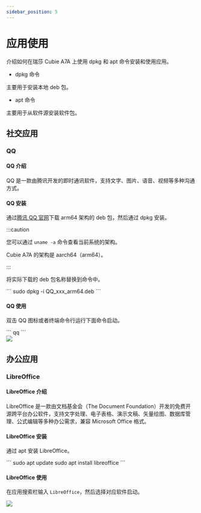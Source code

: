 ```yaml
---
sidebar_position: 5
---
```


# 应用使用

介绍如何在瑞莎 Cubie A7A 上使用 dpkg 和 apt 命令安装和使用应用。

- dpkg 命令

主要用于安装本地 deb 包。

- apt 命令

主要用于从软件源安装软件包。

## 社交应用

### QQ

#### QQ 介绍

QQ 是一款由腾讯开发的即时通讯软件，支持文字、图片、语音、视频等多种沟通方式。

#### QQ 安装

通过[腾讯 QQ 官网](https://im.qq.com/linuxqq/index.shtml)下载 arm64 架构的 deb 包，然后通过 dpkg 安装。

:::caution

您可以通过 `uname -a` 命令查看当前系统的架构。

Cubie A7A 的架构是 aarch64（arm64）。

:::

将实际下载的 deb 包名称替换到命令中。

<NewCodeBlock tip="radxa@cubie-a7a$" type="device">
```
sudo dpkg -i QQ_xxx_arm64.deb
```
</NewCodeBlock>

#### QQ 使用

双击 QQ 图标或者终端命令行运行下面命令启动。

<NewCodeBlock tip="radxa@cubie-a7a$" type="device">
```
qq
```
</NewCodeBlock>

<div style={{textAlign: 'center'}}>
  <img src="/img/cubie/a7a/a7a-qq.webp" style={{width: '100%', maxWidth: '1200px'}} />
</div>

## 办公应用

### LibreOffice

#### LibreOffice 介绍

LibreOffice 是一款由文档基金会（The Document Foundation）开发的免费开源跨平台办公软件，支持文字处理、电子表格、演示文稿、矢量绘图、数据库管理、公式编辑等多种办公需求，兼容 Microsoft Office 格式。

#### LibreOffice 安装

通过 apt 安装 LibreOffice。

<NewCodeBlock tip="radxa@cubie-a7a$" type="device">
```
sudo apt update
sudo apt install libreoffice
```
</NewCodeBlock>

#### LibreOffice 使用

在应用搜索栏输入 `LibreOffice`，然后选择对应软件启动。

<div style={{textAlign: 'center'}}>
  <img src="/img/cubie/a7a/a7a-office.webp" style={{width: '100%', maxWidth: '1200px'}} />
</div>

